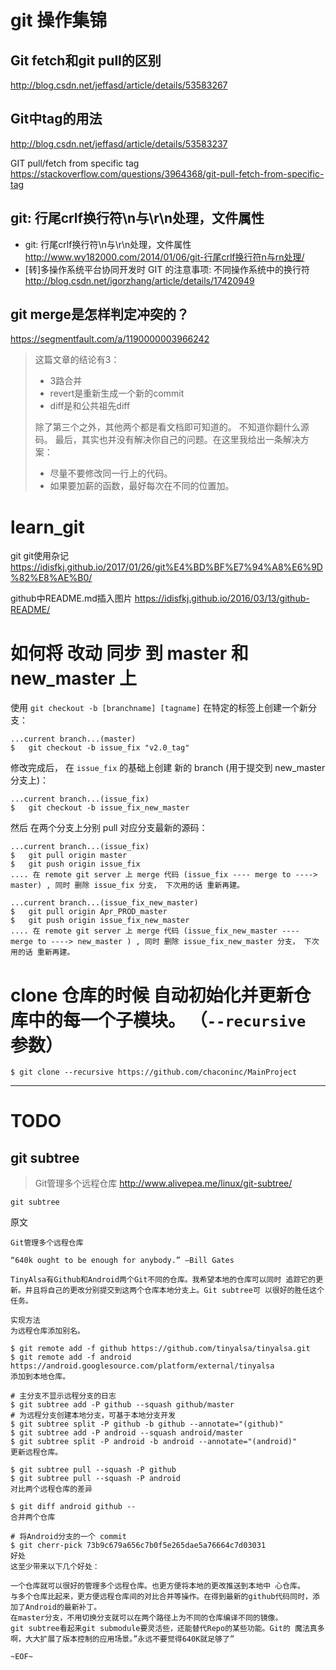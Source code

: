 
# git 操作集锦
## Git fetch和git pull的区别
http://blog.csdn.net/jeffasd/article/details/53583267

## Git中tag的用法
http://blog.csdn.net/jeffasd/article/details/53583237


GIT pull/fetch from specific tag
https://stackoverflow.com/questions/3964368/git-pull-fetch-from-specific-tag


## git: 行尾crlf换行符\n与\r\n处理，文件属性
- git: 行尾crlf换行符\n与\r\n处理，文件属性  http://www.wy182000.com/2014/01/06/git-行尾crlf换行符n与rn处理/
-  [转]多操作系统平台协同开发时 GIT 的注意事项: 不同操作系统中的换行符 http://blog.csdn.net/igorzhang/article/details/17420949


## git merge是怎样判定冲突的？
https://segmentfault.com/a/1190000003966242
>这篇文章的结论有3：
>- 3路合并
>- revert是重新生成一个新的commit
>- diff是和公共祖先diff
>
>除了第三个之外，其他两个都是看文档即可知道的。
>不知道你翻什么源码。
>最后，其实也并没有解决你自己的问题。在这里我给出一条解决方案：
>- 尽量不要修改同一行上的代码。
>- 如果要加薪的函数，最好每次在不同的位置加。

# learn_git
git 
git使用杂记 https://idisfkj.github.io/2017/01/26/git%E4%BD%BF%E7%94%A8%E6%9D%82%E8%AE%B0/

github中README.md插入图片  https://idisfkj.github.io/2016/03/13/github-README/



# 如何将 改动 同步 到 master 和 new_master 上
使用 `git checkout -b [branchname] [tagname]` 在特定的标签上创建一个新分支：

```
...current branch...(master) 
$	git checkout -b issue_fix "v2.0_tag"
```

修改完成后， 在 `issue_fix` 的基础上创建 新的 branch (用于提交到 new_master 分支上)：

```
...current branch...(issue_fix) 
$	git checkout -b issue_fix_new_master
```

然后 在两个分支上分别 pull 对应分支最新的源码：

```
...current branch...(issue_fix) 
$	git pull origin master
$	git push origin issue_fix
.... 在 remote git server 上 merge 代码 (issue_fix ---- merge to ----> master) , 同时 删除 issue_fix 分支， 下次用的话 重新再建。

...current branch...(issue_fix_new_master) 
$	git pull origin Apr_PROD_master
$	git push origin issue_fix_new_master
.... 在 remote git server 上 merge 代码 (issue_fix_new_master ---- merge to ----> new_master ) , 同时 删除 issue_fix_new_master 分支， 下次用的话 重新再建。
```


# clone 仓库的时候 自动初始化并更新仓库中的每一个子模块。   （`--recursive` 参数）
```
$ git clone --recursive https://github.com/chaconinc/MainProject
```





--- 
# TODO


## git subtree
> Git管理多个远程仓库 http://www.alivepea.me/linux/git-subtree/

```
git subtree
```


原文
```
Git管理多个远程仓库

“640k ought to be enough for anybody.” –Bill Gates

TinyAlsa有Github和Android两个Git不同的仓库。我希望本地的仓库可以同时 追踪它的更新。并且将自己的更改分别提交到这两个仓库本地分支上。Git subtree可 以很好的胜任这个任务。

实现方法
为远程仓库添加别名。

$ git remote add -f github https://github.com/tinyalsa/tinyalsa.git
$ git remote add -f android https://android.googlesource.com/platform/external/tinyalsa
添加到本地仓库。

# 主分支不显示远程分支的日志
$ git subtree add -P github --squash github/master
# 为远程分支创建本地分支，可基于本地分支开发
$ git subtree split -P github -b github --annotate="(github)"
$ git subtree add -P android --squash android/master
$ git subtree split -P android -b android --annotate="(android)"
更新远程仓库。

$ git subtree pull --squash -P github
$ git subtree pull --squash -P android
对比两个远程仓库的差异

$ git diff android github --
合并两个仓库

# 将Android分支的一个 commit
$ git cherr-pick 73b9c679a656c7b0f5e265dae5a76664c7d03031
好处
这至少带来以下几个好处：

一个仓库就可以很好的管理多个远程仓库。也更方便将本地的更改推送到本地中 心仓库。
与多个仓库比起来，更方便远程仓库间的对比合并等操作。在得到最新的github代码同时，添 加了Android的最新补丁。
在master分支，不用切换分支就可以在两个路径上为不同的仓库编译不同的镜像。
git subtree看起来git submodule要灵活些，还能替代Repo的某些功能。Git的 魔法真多啊，大大扩展了版本控制的应用场景。”永远不要觉得640K就足够了”

~EOF~
```